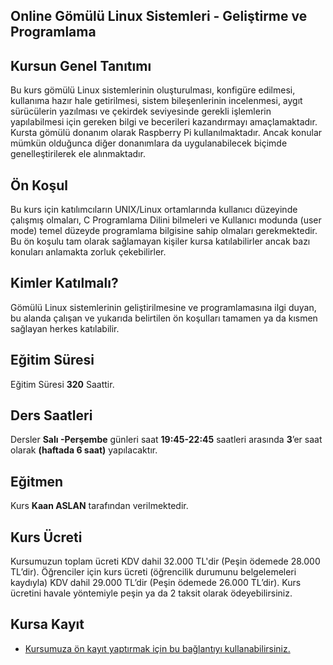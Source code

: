##  Online Gömülü Linux Sistemleri - Geliştirme ve Programlama 

## Kursun Genel Tanıtımı

Bu kurs gömülü Linux sistemlerinin oluşturulması, konfigüre edilmesi, kullanıma hazır hale getirilmesi, sistem bileşenlerinin incelenmesi, aygıt sürücülerin yazılması ve çekirdek seviyesinde gerekli işlemlerin yapılabilmesi için gereken bilgi ve becerileri kazandırmayı amaçlamaktadır. Kursta gömülü donanım olarak Raspberry Pi kullanılmaktadır. Ancak konular mümkün olduğunca diğer donanımlara da uygulanabilecek biçimde genelleştirilerek ele alınmaktadır. 

## Ön Koşul

Bu kurs için katılımcıların UNIX/Linux ortamlarında kullanıcı düzeyinde çalışmış olmaları, C Programlama Dilini bilmeleri ve Kullanıcı modunda (user mode) temel düzeyde programlama bilgisine sahip olmaları gerekmektedir. Bu ön koşulu tam olarak sağlamayan kişiler kursa katılabilirler ancak bazı konuları anlamakta zorluk çekebilirler.

## Kimler Katılmalı?

Gömülü Linux sistemlerinin geliştirilmesine ve programlamasına ilgi duyan, bu alanda çalışan ve yukarıda belirtilen ön koşulları tamamen ya da kısmen sağlayan herkes katılabilir. 

## Eğitim Süresi

Eğitim Süresi __320__ Saattir.

## Ders Saatleri

Dersler __Salı -Perşembe__ günleri saat __19:45-22:45__ saatleri arasında __3__’er saat olarak __(haftada 6 saat)__ yapılacaktır.

## Eğitmen

Kurs __Kaan ASLAN__ tarafından verilmektedir.

## Kurs Ücreti

 Kursumuzun toplam ücreti KDV dahil 32.000 TL'dir (Peşin ödemede 28.000 TL’dir). Öğrenciler için kurs ücreti (öğrencilik durumunu belgelemeleri kaydıyla) KDV dahil 29.000 TL’dir (Peşin ödemede 26.000 TL’dir). Kurs ücretini havale yöntemiyle peşin ya da 2 taksit olarak ödeyebilirsiniz.

## Kursa Kayıt

+ [Kursumuza ön kayıt yaptırmak için bu bağlantıyı kullanabilirsiniz.](https://us02web.zoom.us/meeting/register/tZwsde6hqzgtH9fu8Bd2BqPqfedu34TG6CGR#/registration)

